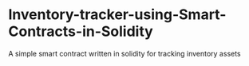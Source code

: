# Inventory-tracker-using-Smart-Contracts-in-Solidity
A simple smart contract written in solidity for tracking inventory assets
